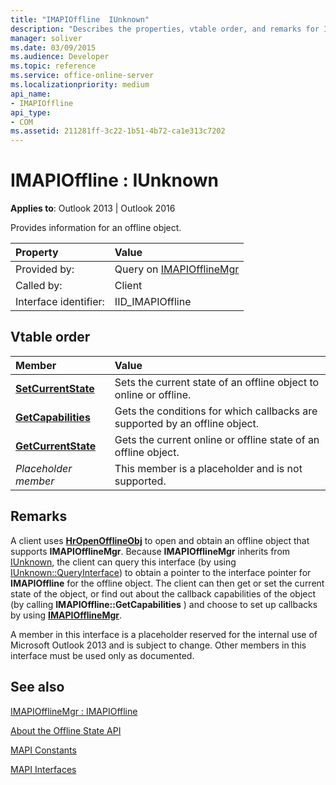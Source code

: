 ```yaml
---
title: "IMAPIOffline  IUnknown"
description: "Describes the properties, vtable order, and remarks for IMAPIOfflineIUnknown, which provides information for an offline object."
manager: soliver
ms.date: 03/09/2015
ms.audience: Developer
ms.topic: reference
ms.service: office-online-server
ms.localizationpriority: medium
api_name:
- IMAPIOffline
api_type:
- COM
ms.assetid: 211281ff-3c22-1b51-4b72-ca1e313c7202
---
```


# IMAPIOffline : IUnknown

  
  
**Applies to**: Outlook 2013 | Outlook 2016 
  
Provides information for an offline object.
  
|Property |Value |
|:-----|:-----|
|Provided by:  <br/> |Query on [IMAPIOfflineMgr](imapiofflinemgrimapioffline.md) <br/> |
|Called by:  <br/> |Client  <br/> |
|Interface identifier:  <br/> |IID_IMAPIOffline  <br/> |
   
## Vtable order

|Member|Value |
|:-----|:-----|
|**[SetCurrentState](imapioffline-setcurrentstate.md)** <br/> |Sets the current state of an offline object to online or offline. |
|**[GetCapabilities](imapioffline-getcapabilities.md)** <br/> |Gets the conditions for which callbacks are supported by an offline object. |
|**[GetCurrentState](imapioffline-getcurrentstate.md)** <br/> |Gets the current online or offline state of an offline object. |
| *Placeholder member*  <br/> |This member is a placeholder and is not supported. |
   
## Remarks

A client uses **[HrOpenOfflineObj](hropenofflineobj.md)** to open and obtain an offline object that supports **IMAPIOfflineMgr**. Because **IMAPIOfflineMgr** inherits from [IUnknown](https://msdn.microsoft.com/library/ms680509%28v=VS.85%29.aspx), the client can query this interface (by using [IUnknown::QueryInterface](https://msdn.microsoft.com/library/ms682521%28v=VS.85%29.aspx)) to obtain a pointer to the interface pointer for **IMAPIOffline** for the offline object. The client can then get or set the current state of the object, or find out about the callback capabilities of the object (by calling **IMAPIOffline::GetCapabilities** ) and choose to set up callbacks by using **[IMAPIOfflineMgr](imapiofflinemgrimapioffline.md)**. 
  
A member in this interface is a placeholder reserved for the internal use of Microsoft Outlook 2013 and is subject to change. Other members in this interface must be used only as documented. 
  
## See also



[IMAPIOfflineMgr : IMAPIOffline](imapiofflinemgrimapioffline.md)


[About the Offline State API](about-the-offline-state-api.md)
  
[MAPI Constants](mapi-constants.md)
  
[MAPI Interfaces](mapi-interfaces.md)

